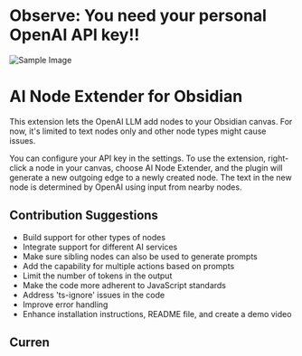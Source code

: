 # Observe: You need your personal OpenAI API key!!

![Sample Image](https://github.com/non-local/obsidian-AI-node-extender/assets/592433/02eb0c85-510a-40d1-a930-e83ad29468da)

# AI Node Extender for Obsidian
This extension lets the OpenAI LLM add nodes to your Obsidian canvas. For now, it's limited to text nodes only and other node types might cause issues.

You can configure your API key in the settings. To use the extension, right-click a node in your canvas, choose AI Node Extender, and the plugin will generate a new outgoing edge to a newly created node. The text in the new node is determined by OpenAI using input from nearby nodes.

## Contribution Suggestions
- Build support for other types of nodes
- Integrate support for different AI services
- Make sure sibling nodes can also be used to generate prompts
- Add the capability for multiple actions based on prompts
- Limit the number of tokens in the output
- Make the code more adherent to JavaScript standards
- Address 'ts-ignore' issues in the code
- Improve error handling
- Enhance installation instructions, README file, and create a demo video

## Curren